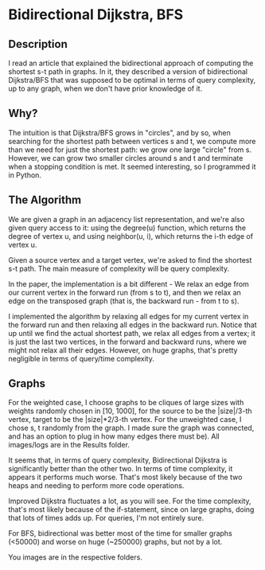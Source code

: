 # Bidirectional Dijkstra, BFS

## Description
I read an article that explained the bidirectional approach of computing the shortest s-t path in graphs.
In it, they described a version of bidirectional Dijkstra/BFS that was supposed to be optimal in terms of query complexity, up to any graph, when we don't have prior knowledge of it.

## Why?
The intuition is that Dijkstra/BFS grows in "circles", and by so, when searching for the shortest path between vertices s and t, we compute more than we need for just the shortest path: we grow one large "circle" from s. However, we can grow two smaller circles around s and t and terminate when a stopping condition is met.
It seemed interesting, so I programmed it in Python. 

## The Algorithm
We are given a graph in an adjacency list representation, and we're also given query access to it: using the degree(u) function, which returns the degree of vertex u, and using neighbor(u, i), which returns the i-th edge of vertex u.

Given a source vertex and a target vertex, we're asked to find the shortest s-t path. The main measure of complexity will be query complexity.

In the paper, the implementation is a bit different - We relax an edge from our current vertex in the forward run (from s to t), and then we relax an edge on the transposed graph (that is, the backward run - from t to s). 

I implemented the algorithm by relaxing all edges for my current vertex in the forward run and then relaxing all edges in the backward run. Notice that up until we find the actual shortest path, we relax all edges from a vertex; it is just the last two vertices, in the forward and backward runs, where we might not relax all their edges. However, on huge graphs, that's pretty negligible in terms of query/time complexity. 

## Graphs
For the weighted case, I choose graphs to be cliques of large sizes with weights randomly chosen in [10, 1000], for the source to be the |size|/3-th vertex, target to be the |size|*2/3-th vertex.
For the unweighted case, I chose s, t randomly from the graph. I made sure the graph was connected, and has an option to plug in how many edges there must be).
All images/logs are in the Results folder.

It seems that, in terms of query complexity, Bidirectional Dijkstra is significantly better than the other two. In terms of time complexity, it appears it performs much worse. That's most likely because of the two heaps and needing to perform more code operations. 

Improved Dijkstra fluctuates a lot, as you will see. For the time complexity, that's most likely because of the if-statement, since on large graphs, doing that lots of times adds up. For queries, I'm not entirely sure.

For BFS, bidirectional was better most of the time for smaller graphs (<50000) and worse on huge (~250000) graphs, but not by a lot. 

You images are in the respective folders.




